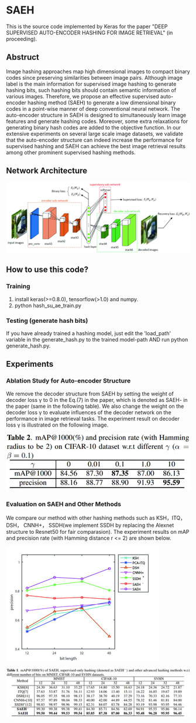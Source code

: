 ﻿# SAEH

This is the source code implemented by Keras for the paper "DEEP SUPERVISED AUTO-ENCODER HASHING FOR IMAGE RETRIEVAL" (in proceeding).

## Abstruct
Image hashing approaches map high dimensional images to compact binary codes since preserving similarities between image pairs. Although image label is the main information for supervised image hashing to generate hashing bits, such hashing bits should contain semantic information of various images. Therefore, we propose an effective supervised auto-encoder hashing method (SAEH) to generate a low dimensional binary codes in a point-wise manner of deep conventional neural network. The auto-encoder structure in SAEH is designed to simultaneously learn image features and generate hashing codes. Moreover, some extra relaxations for
generating binary hash codes are added to the objective function.  In our extensive experiments on several large scale image datasets, we validate that the auto-encoder structure can indeed increase the performance for supervised hashing and SAEH can achieve the best image retrieval results among other prominent supervised hashing methods.


## Network Architecture
![Image on decoder loss](https://github.com/tangsanli5201/SAEH/blob/master/image/SAEH_architecture.jpg)

## How to use this code?
### Training
1. install keras(>=0.8.0), tensorflow(>1.0) and numpy.
2. python hash_su_ae_train.py


### Testing (generate hash bits)
If you have already trained a hashing model, just edit the 'load_path' variable in the generate_hash.py to the trained model-path AND run
python generate_hash.py.

## Experiments
### Ablation Study for Auto-encoder Structure
We remove the decoder structure from SAEH by setting the weight of decoder loss γ to 0 in the Eq.(7) in the paper, which is denoted as SAEH- in the paper (same in the following table). We also change the weight on the decoder loss γ to evaluate influences of the decoder network on the performance in image retrieval tasks. The experiment result on decoder loss γ is illustrated on the following image.

![Image on decoder loss](https://github.com/tangsanli5201/SAEH/blob/master/image/table2.JPG)


###  Evaluation on SAEH and Other Methods
We compare our method with other hashing methods such as KSH，ITQ，DSH， CNNH+， SSDH(we implement SSDH by replacing the Alexnet structure to Resnet50 for fair comparasion). The experiment results on mAP and precision rate (with Hamming distance r <= 2) are shown below.

![Image on mAP](https://github.com/tangsanli5201/SAEH/blob/master/image/UT-ZAP50K_pr.jpg)

![Image on precision rate](https://github.com/tangsanli5201/SAEH/blob/master/image/table1.JPG)
